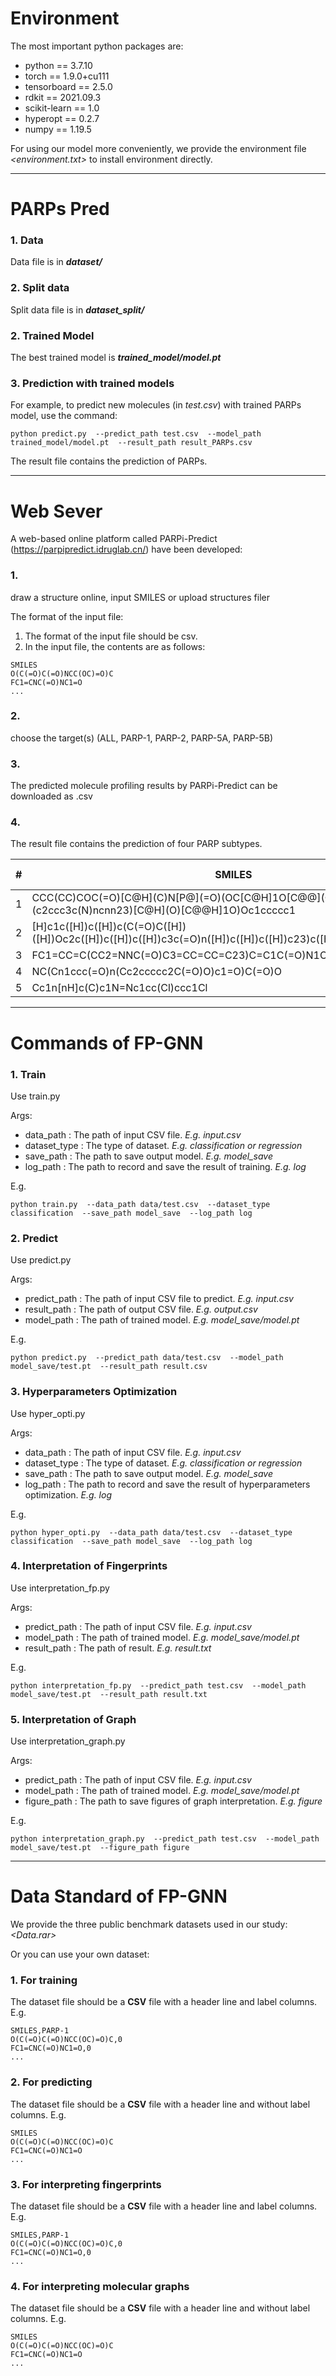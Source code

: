 # **Environment**

The most important python packages are:
- python == 3.7.10
- torch == 1.9.0+cu111
- tensorboard == 2.5.0
- rdkit == 2021.09.3
- scikit-learn == 1.0
- hyperopt == 0.2.7
- numpy == 1.19.5

For using our model more conveniently, we provide the environment file *<environment.txt>* to install environment directly.


---
# **PARPs Pred**
### 1. Data
Data file is in ***dataset/***

### 2. Split data
Split data file is in ***dataset_split/***

### 2. Trained Model
The best trained model is ***trained_model/model.pt***

### 3. Prediction with trained models
For example, to predict new molecules (in *test.csv*) with trained PARPs model, use the command:

`python predict.py  --predict_path test.csv  --model_path trained_model/model.pt  --result_path result_PARPs.csv`

The result file contains the prediction of PARPs. 


---
# **Web Sever**

​A web-based online platform called PARPi-Predict (https://parpipredict.idruglab.cn/) have been developed:

### **1.**
draw a structure online, input SMILES or upload structures filer

The format of the input file:
1. The format of the input file should be csv.
2. In the input file, the contents are as follows:
```
SMILES
O(C(=O)C(=O)NCC(OC)=O)C
FC1=CNC(=O)NC1=O
...
```

### **2.**
choose the target(s) (ALL, PARP-1, PARP-2, PARP-5A, PARP-5B)

### **3.**
The predicted molecule profiling results by PARPi-Predict can be downloaded as .csv

### **4.**
The result file contains the prediction of four PARP subtypes.

| # | SMILES | PARP-1 | PARP-2 | PARP-5A | PARP-5B |
| ----- | ----- | ----- | ----- | ----- | ----- |
| 1 | CCC(CC)COC(=O)\[C@H](C)N\[P@](=O)(OC\[C@H]1O\[C@@](C#N)(c2ccc3c(N)ncnn23)\[C@H](O)\[C@@H]1O)Oc1ccccc1	| 0.997	| 0.999	| 1.000	| 1.000 |
| 2 | \[H]c1c(\[H])c(\[H])c(C(=O)C(\[H])(\[H])Oc2c(\[H])c(\[H])c(\[H])c3c(=O)n(\[H])c(\[H])c(\[H])c23)c(\[H])c1\[H] | 0.498 | 0.323 | 0.122	| 0.246 |
| 3 | FC1=CC=C(CC2=NNC(=O)C3=CC=CC=C23)C=C1C(=O)N1CCN(CC1)C(=O)C1CC1 | 1.000 | 0.999 | 0.496 | 0.415 |
| 4 | NC(Cn1ccc(=O)n(Cc2ccccc2C(=O)O)c1=O)C(=O)O | 0.991 | 0.996	| 0.971 | 0.788 |
| 5 | Cc1n\[nH]c(C)c1N=Nc1cc(Cl)ccc1Cl	| 0.965	| 0.940	| 0.728	| 0.437 |

---
# **Commands of FP-GNN**

### **1. Train**
Use train.py

Args:
  - data_path : The path of input CSV file. *E.g. input.csv*
  - dataset_type : The type of dataset. *E.g. classification  or  regression*
  - save_path : The path to save output model. *E.g. model_save*
  - log_path : The path to record and save the result of training. *E.g. log*

E.g.

`python train.py  --data_path data/test.csv  --dataset_type classification  --save_path model_save  --log_path log`

### **2. Predict**
Use predict.py

Args:
  - predict_path : The path of input CSV file to predict. *E.g. input.csv*
  - result_path : The path of output CSV file. *E.g. output.csv*
  - model_path : The path of trained model. *E.g. model_save/model.pt*

E.g.

`python predict.py  --predict_path data/test.csv  --model_path model_save/test.pt  --result_path result.csv`

### **3. Hyperparameters Optimization**
Use hyper_opti.py

Args:
  - data_path : The path of input CSV file. *E.g. input.csv*
  - dataset_type : The type of dataset. *E.g. classification  or  regression*
  - save_path : The path to save output model. *E.g. model_save*
  - log_path : The path to record and save the result of hyperparameters optimization. *E.g. log*

E.g.

`python hyper_opti.py  --data_path data/test.csv  --dataset_type classification  --save_path model_save  --log_path log`

### **4. Interpretation of Fingerprints**
Use interpretation_fp.py

Args:
  - predict_path : The path of input CSV file. *E.g. input.csv*
  - model_path : The path of trained model. *E.g. model_save/model.pt*
  - result_path : The path of result. *E.g. result.txt*

E.g.

`python interpretation_fp.py  --predict_path test.csv  --model_path model_save/test.pt  --result_path result.txt`

### **5. Interpretation of Graph**
Use interpretation_graph.py

Args:
  - predict_path : The path of input CSV file. *E.g. input.csv*
  - model_path : The path of trained model. *E.g. model_save/model.pt*
  - figure_path : The path to save figures of graph interpretation. *E.g. figure*

E.g.

`python interpretation_graph.py  --predict_path test.csv  --model_path model_save/test.pt  --figure_path figure`


---
# **Data Standard of FP-GNN**

We provide the three public benchmark datasets used in our study: *<Data.rar>*

Or you can use your own dataset:
### 1. For training
The dataset file should be a **CSV** file with a header line and label columns. E.g.
```
SMILES,PARP-1
O(C(=O)C(=O)NCC(OC)=O)C,0
FC1=CNC(=O)NC1=O,0
...
```
### 2. For predicting
The dataset file should be a **CSV** file with a header line and without label columns. E.g.
```
SMILES
O(C(=O)C(=O)NCC(OC)=O)C
FC1=CNC(=O)NC1=O
...
```
### 3. For interpreting fingerprints
The dataset file should be a **CSV** file with a header line and label columns. E.g.
```
SMILES,PARP-1
O(C(=O)C(=O)NCC(OC)=O)C,0
FC1=CNC(=O)NC1=O,0
...
```
### 4. For interpreting molecular graphs
The dataset file should be a **CSV** file with a header line and without label columns. E.g.
```
SMILES
O(C(=O)C(=O)NCC(OC)=O)C
FC1=CNC(=O)NC1=O
...
```

